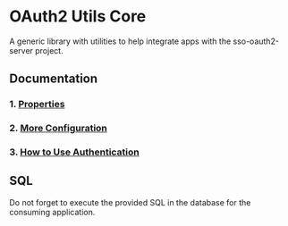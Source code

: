# OAuth2 Utils Core

A generic library with utilities to help integrate apps with the sso-oauth2-server project.

## Documentation

### 1. [Properties](./docs/PROPERTIES.md)
### 2. [More Configuration](./docs/CONFIGURATION.md)
### 3. [How to Use Authentication](./docs/USING.md)

## SQL

Do not forget to execute the provided SQL in the database for the consuming application.